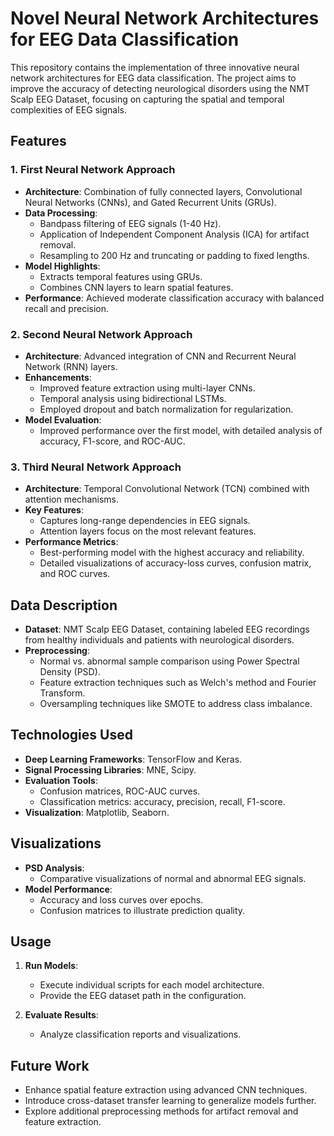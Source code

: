 # Novel Neural Network Architectures for EEG Data Classification

This repository contains the implementation of three innovative neural network architectures for EEG data classification. The project aims to improve the accuracy of detecting neurological disorders using the NMT Scalp EEG Dataset, focusing on capturing the spatial and temporal complexities of EEG signals.

## Features

### 1. First Neural Network Approach
- **Architecture**: Combination of fully connected layers, Convolutional Neural Networks (CNNs), and Gated Recurrent Units (GRUs).
- **Data Processing**:
  - Bandpass filtering of EEG signals (1-40 Hz).
  - Application of Independent Component Analysis (ICA) for artifact removal.
  - Resampling to 200 Hz and truncating or padding to fixed lengths.
- **Model Highlights**:
  - Extracts temporal features using GRUs.
  - Combines CNN layers to learn spatial features.
- **Performance**: Achieved moderate classification accuracy with balanced recall and precision.

### 2. Second Neural Network Approach
- **Architecture**: Advanced integration of CNN and Recurrent Neural Network (RNN) layers.
- **Enhancements**:
  - Improved feature extraction using multi-layer CNNs.
  - Temporal analysis using bidirectional LSTMs.
  - Employed dropout and batch normalization for regularization.
- **Model Evaluation**:
  - Improved performance over the first model, with detailed analysis of accuracy, F1-score, and ROC-AUC.

### 3. Third Neural Network Approach
- **Architecture**: Temporal Convolutional Network (TCN) combined with attention mechanisms.
- **Key Features**:
  - Captures long-range dependencies in EEG signals.
  - Attention layers focus on the most relevant features.
- **Performance Metrics**:
  - Best-performing model with the highest accuracy and reliability.
  - Detailed visualizations of accuracy-loss curves, confusion matrix, and ROC curves.

## Data Description
- **Dataset**: NMT Scalp EEG Dataset, containing labeled EEG recordings from healthy individuals and patients with neurological disorders.
- **Preprocessing**:
  - Normal vs. abnormal sample comparison using Power Spectral Density (PSD).
  - Feature extraction techniques such as Welch's method and Fourier Transform.
  - Oversampling techniques like SMOTE to address class imbalance.

## Technologies Used
- **Deep Learning Frameworks**: TensorFlow and Keras.
- **Signal Processing Libraries**: MNE, Scipy.
- **Evaluation Tools**:
  - Confusion matrices, ROC-AUC curves.
  - Classification metrics: accuracy, precision, recall, F1-score.
- **Visualization**: Matplotlib, Seaborn.

## Visualizations
- **PSD Analysis**:
  - Comparative visualizations of normal and abnormal EEG signals.
- **Model Performance**:
  - Accuracy and loss curves over epochs.
  - Confusion matrices to illustrate prediction quality.

## Usage
1. **Run Models**:
   - Execute individual scripts for each model architecture.
   - Provide the EEG dataset path in the configuration.

2. **Evaluate Results**:
   - Analyze classification reports and visualizations.

## Future Work
- Enhance spatial feature extraction using advanced CNN techniques.
- Introduce cross-dataset transfer learning to generalize models further.
- Explore additional preprocessing methods for artifact removal and feature extraction.
